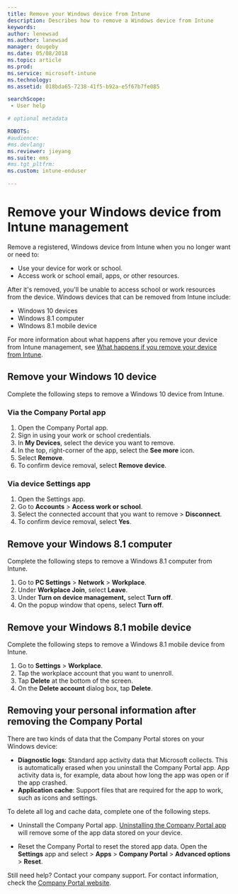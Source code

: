 ```yaml
---
title: Remove your Windows device from Intune
description: Describes how to remove a Windows device from Intune
keywords:
author: lenewsad
ms.author: lanewsad
manager: dougeby
ms.date: 05/08/2018
ms.topic: article
ms.prod:
ms.service: microsoft-intune
ms.technology:
ms.assetid: 018bda65-7238-41f5-b92a-e5f67b7fe085

searchScope:
 - User help

# optional metadata

ROBOTS:   
#audience:
#ms.devlang:
ms.reviewer: jieyang
ms.suite: ems
#ms.tgt_pltfrm:
ms.custom: intune-enduser

---
```


# Remove your Windows device from Intune management

Remove a registered, Windows device from Intune when you no longer want or need to:  
* Use your device for work or school. 
* Access work or school email, apps, or other resources.

After it's removed, you'll be unable to access school or work resources from the device. Windows devices that can be removed from Intune include:  
* Windows 10 devices 
* Windows 8.1 computer
* WIndows 8.1 mobile device
 
For more information about what happens after you remove your device from Intune management, see [What happens if you remove your device from Intune](what-happens-if-you-unenroll-your-device-from-intune-windows.md).

## Remove your Windows 10 device
Complete the following steps to remove a Windows 10 device from Intune.

### Via the Company Portal app

1. Open the Company Portal app.
2. Sign in using your work or school credentials.
3. In **My Devices**, select the device you want to remove.
4. In the top, right-corner of the app, select the **See more** icon.
5. Select **Remove**. 
6. To confirm device removal, select **Remove device**.

### Via device Settings app
1. Open the Settings app. 
2. Go to **Accounts** > **Access work or school**.
3. Select the connected account that you want to remove > **Disconnect**.
4. To confirm device removal, select **Yes**.

## Remove your Windows 8.1 computer
Complete the following steps to remove a Windows 8.1 computer from Intune.

1.  Go to **PC Settings** > **Network** > **Workplace**.
2.  Under **Workplace Join**, select **Leave**.
3.  Under **Turn on device management,** select **Turn off**.
4.  On the popup window that opens, select **Turn off**.

## Remove your Windows 8.1 mobile device
Complete the following steps to remove a Windows 8.1 mobile device from Intune.

1.  Go to **Settings** > **Workplace**.
2.  Tap the workplace account that you want to unenroll.
3.  Tap **Delete** at the bottom of the screen.
4.  On the **Delete account** dialog box, tap **Delete**.  
## Removing your personal information after removing the Company Portal
There are two kinds of data that the Company Portal stores on your Windows device:

-	**Diagnostic logs**: Standard app activity data that Microsoft collects. This is automatically erased when you uninstall the Company Portal app. App activity data is, for example, data about how long the app was open or if the app crashed.
-	**Application cache**: Support files that are required for the app to work, such as icons and settings.

To delete all log and cache data, complete one of the following steps. 

* Uninstall the Company Portal app. [Uninstalling the Company Portal app](https://support.microsoft.com/help/4028003/windows-10-uninstall-apps-and-programs) will remove some of the app data stored on your device.  

* Reset the Company Portal to reset the stored app data. Open the **Settings** app  and select > **Apps** > **Company Portal** > **Advanced options** > **Reset**. 

Still need help? Contact your company support. For contact information, check the [Company Portal website](https://portal.manage.microsoft.com#HelpDeskDialog).
